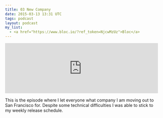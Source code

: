 ```yaml
---
title: 03 New Company
date: 2015-03-13 13:31 UTC
tags: podcast
layout: podcast
my_list:
  - <a href="https://www.bloc.io/?ref_token=NjcwMzUz">Bloc</a>
---
```


<iframe width="100%" height="166" scrolling="no" frameborder="no" src="https://w.soundcloud.com/player/?url=https%3A//api.soundcloud.com/tracks/195636594&amp;color=ff9900&amp;auto_play=false&amp;hide_related=false&amp;show_comments=true&amp;show_user=true&amp;show_reposts=false"></iframe>


This is the episode where I let everyone what company I am moving out to San Francisco for. Despite some technical difficulties I was able to stick to my weekly release schedule.
